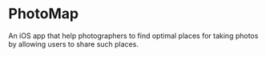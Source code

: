 # PhotoMap
An iOS app that help photographers to find optimal places for taking photos by allowing users to share such places.
